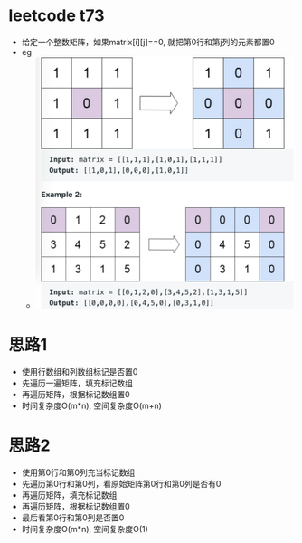 # leetcode t73
- 给定一个整数矩阵，如果matrix[i][j]==0, 就把第0行和第j列的元素都置0
- eg
    - ![](./imgs/1.png)

# 思路1
- 使用行数组和列数组标记是否置0
- 先遍历一遍矩阵，填充标记数组
- 再遍历矩阵，根据标记数组置0
- 时间复杂度O(m*n), 空间复杂度O(m+n)

# 思路2
- 使用第0行和第0列充当标记数组
- 先遍历第0行和第0列，看原始矩阵第0行和第0列是否有0
- 再遍历矩阵，填充标记数组
- 再遍历矩阵，根据标记数组置0
- 最后看第0行和第0列是否置0
- 时间复杂度O(m*n), 空间复杂度O(1)